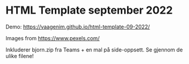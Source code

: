 # HTML Template september 2022
Demo: https://vaagenim.github.io/html-template-09-2022/

Images from https://www.pexels.com/

Inkluderer bjorn.zip fra Teams + en mal på side-oppsett. Se gjennom de ulike filene!
